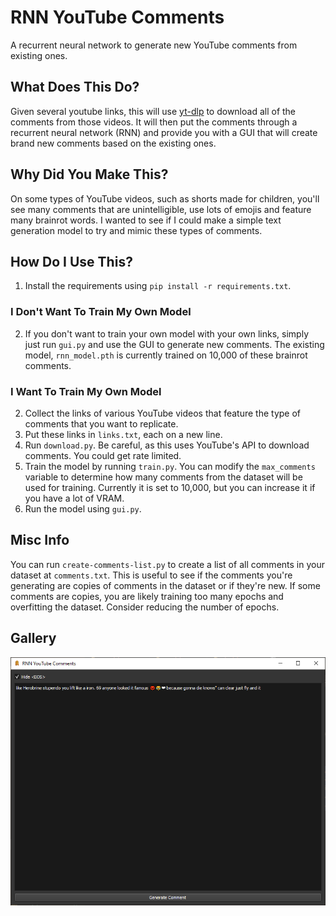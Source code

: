 # RNN YouTube Comments
A recurrent neural network to generate new YouTube comments from existing ones.

## What Does This Do?
Given several youtube links, this will use [yt-dlp](https://github.com/yt-dlp/yt-dlp) to download all of the comments from those videos. It will then put the comments through a recurrent neural network (RNN) and provide you with a GUI that will create brand new comments based on the existing ones.

## Why Did You Make This?
On some types of YouTube videos, such as shorts made for children, you'll see many comments that are unintelligible, use lots of emojis and feature many brainrot words. I wanted to see if I could make a simple text generation model to try and mimic these types of comments.

## How Do I Use This?
1. Install the requirements using `pip install -r requirements.txt`.

### I Don't Want To Train My Own Model
2. If you don't want to train your own model with your own links, simply just run `gui.py` and use the GUI to generate new comments. The existing model, `rnn_model.pth` is currently trained on 10,000 of these brainrot comments.

### I Want To Train My Own Model
2. Collect the links of various YouTube videos that feature the type of comments that you want to replicate.
3. Put these links in `links.txt`, each on a new line.
4. Run `download.py`. Be careful, as this uses YouTube's API to download comments. You could get rate limited.
5. Train the model by running `train.py`. You can modify the `max_comments` variable to determine how many comments from the dataset will be used for training. Currently it is set to 10,000, but you can increase it if you have a lot of VRAM.
6. Run the model using `gui.py`.

## Misc Info
You can run `create-comments-list.py` to create a list of all comments in your dataset at `comments.txt`. This is useful to see if the comments you're generating are copies of comments in the dataset or if they're new. If some comments are copies, you are likely training too many epochs and overfitting the dataset. Consider reducing the number of epochs.

## Gallery
![A screenshot of the GUI to create comments.](images/gui.png)
